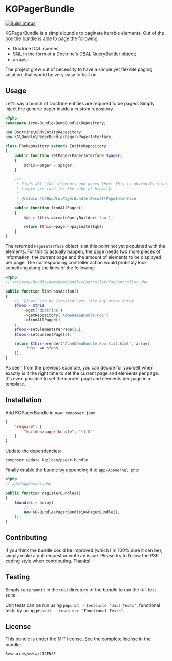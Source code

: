 KGPagerBundle
=============

[![Build Status](https://travis-ci.org/kgilden/pager-bundle.png)](https://travis-ci.org/kgilden/pager-bundle)

KGPagerBundle is a simple bundle to paginate iterable elements. Out of the box
the bundle is able to page the following:

*   Doctrine DQL queries;
*   SQL in the form of a Doctrine's DBAL QueryBuilder object;
*   arrays;

The project grew out of necessity to have a simple yet flexible paging
solution, that would be very easy to bolt on.

Usage
-----

Let's say a bunch of Doctrine entities are required to be paged. Simply inject
the generic pager inside a custom repository.

```php
<?php
namespace Acme\Bundle\DemoBundle\Repository;

use Doctrine\ORM\EntityRepository;
use KG\Bundle\PagerBundle\Pager\PagerInterface;

class FooRepository extends EntityRepository
{
    public function setPager(PagerInterface $pager)
    {
        $this->pager = $pager;
    }

    /**
     * Finds all `foo` elements and pages them. This is obviously a very
     * simple use case for the sake of brevity.
     *
     * @return KG\Bundle\PagerBundle\Result\PageInterface
     */
    public function findAllPaged()
    {
        $qb = $this->createQueryBuilder('foo');

        return $this->pager->paginate($qb);
    }
}
```

The returned `PageInterface` object is at this point not yet populated with
the elements. For this to actually happen, the page needs two more pieces
of information: the current page and the amount of elements to be displayed
per page. The corresponding controller action would probably look something
along the lines of the following:

```php
<?php
// src/Acme/Bundle/AcmeDemoBundle/Controller/FooController.php

public function listFoosAction()
{
    // `$foos` can be iterated over like any other array
    $foos = $this
        ->get('doctrine')
        ->getRepository('AcmeDemoBundle:Foo')
        ->findAllPaged()
    ;
    $foos->setElementsPerPage(25);
    $foos->setCurrentPage(2);

    return $this->render('AcmeDemoBundle:Foo:list.html', array(
        'foos' => $foos,
    ));
}
```

As seen from the previous example, you can decide for yourself when exactly
is it the right time to set the current page and elements per page. It's
even possible to set the current page and elements per page in a template.

Installation
------------

Add KGPagerBundle in your `composer.json`:

```json
{
    "require": {
        "kgilden/pager-bundle": "~1.0"
    }
}
```

Update the dependencies:

    composer update kgilden/pager-bundle

Finally enable the bundle by appending it to `app/AppKernel.php`:

```php
<?php
// app/AppKernel.php

public function registerBundles()
{
    $bundles = array(
        // ...
        new KG\Bundle\PagerBundle\KGPagerBundle(),
    );
}
```

Contributing
------------

If you think the bundle could be improved (which I'm 100% sure it can be),
simply make a pull request or write an issue. Please try to follow the PSR
coding style when contributing. Thanks!

Testing
-------

Simply run `phpunit` in the root directory of the bundle to run the full
test suite.

Unit tests can be run using `phpunit --testsuite "Unit Tests"`, functional
tests by using `phpunit --testsuite "Functional Tests"`.

License
-------

This bundle is under the MIT license. See the complete license in the bundle:

    Resources/meta/LICENSE
